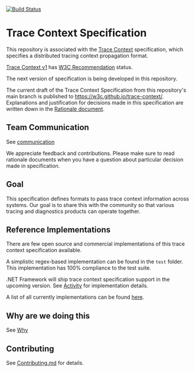 [![Build
Status](https://img.shields.io/travis/w3c/trace-context/main.svg?label=validation%20service)](https://travis-ci.com/w3c/trace-context/)

# Trace Context Specification

This repository is associated with the [Trace
Context](https://www.w3.org/TR/trace-context/) specification,
which specifies a distributed tracing context propagation format.

[Trace Context v1](https://www.w3.org/TR/trace-context-1/) has [W3C Recommendation](https://www.w3.org/2019/Process-20190301/#rec-publication) status.

The next version of specification is being developed in this repository.

The current draft of the Trace Context Specification from this repository's main branch is published to  https://w3c.github.io/trace-context/.
Explanations and justification for decisions made in this specification are written down in the [Rationale document](http_header_format_rationale.md).

## Team Communication

See
[communication](https://github.com/w3c/distributed-tracing-wg#team-communication)

We appreciate feedback and contributions. Please make sure to read rationale
documents when you have a question about particular decision made in
specification.

## Goal

This specification defines formats to pass trace context information across
systems. Our goal is to share this with the community so that various tracing
and diagnostics products can operate together.

## Reference Implementations

There are few open source and commercial implementations of this trace context specification
available.

A simplistic regex-based implementation can be found in the `test` folder. This
implementation has 100% compliance to the test suite.

.NET Framework will ship trace context specification support in the upcoming
version. See
[Activity](https://github.com/dotnet/corefx/blob/master/src/System.Diagnostics.DiagnosticSource/src/System/Diagnostics/Activity.cs)
for implementation details.

A list of all currently implementations can be found [here](./implementations.md).

## Why are we doing this

See [Why](https://github.com/w3c/distributed-tracing-wg#why-are-we-doing-this)

## Contributing

See [Contributing.md](CONTRIBUTING.md) for details.


